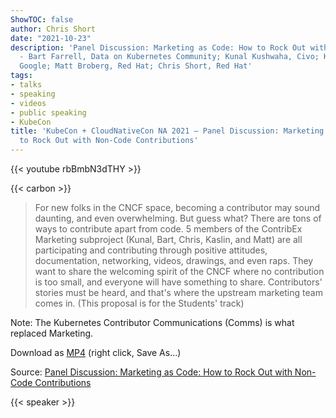 ```yaml
---
ShowTOC: false
author: Chris Short
date: "2021-10-23"
description: 'Panel Discussion: Marketing as Code: How to Rock Out with Non-Code Contributions
  - Bart Farrell, Data on Kubernetes Community; Kunal Kushwaha, Civo; Kaslin Fields,
  Google; Matt Broberg, Red Hat; Chris Short, Red Hat'
tags:
- talks
- speaking
- videos
- public speaking
- KubeCon
title: 'KubeCon + CloudNativeCon NA 2021 — Panel Discussion: Marketing as Code: How
  to Rock Out with Non-Code Contributions'
---
```


{{< youtube rbBmbN3dTHY >}}

{{< carbon >}}

> For new folks in the CNCF space, becoming a contributor may sound daunting, and even overwhelming. But guess what? There are tons of ways to contribute apart from code. 5 members of the ContribEx Marketing subproject (Kunal, Bart, Chris, Kaslin, and Matt) are all participating and contributing through positive attitudes, documentation, networking, videos, drawings, and even raps. They want to share the welcoming spirit of the CNCF where no contribution is too small, and everyone will have something to share. Contributors' stories must be heard, and that's where the upstream marketing team comes in. (This proposal is for the Students' track)

Note: The Kubernetes Contributor Communications (Comms) is what replaced Marketing.

Download as [MP4](https://cdn.chrisshort.net/chrisshort/Panel_Discussion-Marketing_as_Code-How_to_Rock_Out_with_Non-Code_Contributions.mp4) (right click, Save As...)

Source: [Panel Discussion: Marketing as Code: How to Rock Out with Non-Code Contributions](https://youtu.be/rbBmbN3dTHY)

{{< speaker >}}
